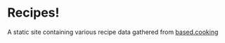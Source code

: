 # Recipes!

A static site containing various recipe data gathered from [based.cooking](https://based.cooking)
